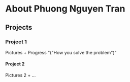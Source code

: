 <html>
      <h1>
          About Phuong Nguyen Tran
      </h1>
      <body>
            <h2> Projects </h2>
            <h3>
                Project 1
            </h3>
            <p> Pictures + Progress "("How you solve the problem")"</p>
            <h4>
                Project 2
            </h4>
            <p> Pictures 2 + ... </p>
        </body>
</html>
